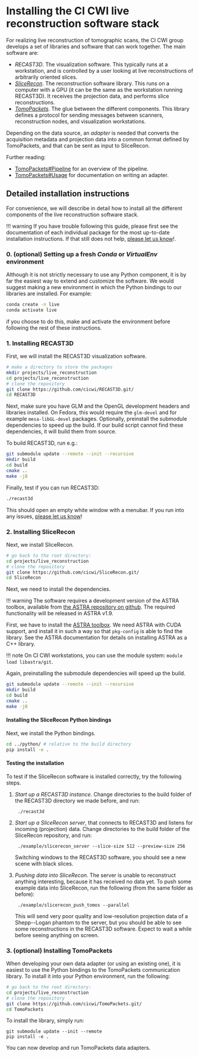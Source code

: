 # Installing the CI CWI live reconstruction software stack

For realizing live reconstruction of tomographic scans, the CI CWI group
develops a set of libraries and software that can work together. The main
software are:

- _RECAST3D_. The visualization software. This typically runs at a workstation,
  and is controlled by a user looking at live reconstructions of arbitrarily
  oriented slices.
- _[SliceRecon]_. The reconstruction software library. This runs on a computer
  with a GPU (it can be the same as the workstation running RECAST3D). It
  receives the projection data, and performs slice reconstructions.
- _[TomoPackets]_. The glue between the different components. This library
  defines a protocol for sending messages between scanners, reconstruction
  nodes, and visualization workstations.

Depending on the data source, an _adapter_ is needed that converts the
acquisition metadata and projection data into a common format defined by
TomoPackets, and that can be sent as input to SliceRecon.

Further reading:

- [TomoPackets#Pipeline](https://cicwi.github.io/TomoPackets/overview.html#pipeline)
  for an overview of the pipeline.
- [TomoPackets#Usage](https://cicwi.github.io/TomoPackets/usage.html#writing-an-adapter)
  for documentation on writing an adapter.

[TomoPackets]: https://www.github.com/cicwi/TomoPackets
[SliceRecon]: https://www.github.com/cicwi/SliceRecon

## Detailed installation instructions

For convenience, we will describe in detail how to install all the different
components of the live reconstruction software stack.

!!! warning
    If you have trouble following this guide, please first see the documentation
    of each individual package for the most up-to-date installation instructions.
    If that still does not help, [please let us know](https://github.com/cicwi/RECAST3D/issues)!.

### 0. (optional) Setting up a fresh _Conda_ or _VirtualEnv_ environment

Although it is not strictly necessary to use any Python component, it is by far
the easiest way to extend and customize the software. We would suggest making a
new environment in which the Python bindings to our libraries are installed. For
example:

```bash
conda create -n live
conda activate live
```

if you choose to do this, make and activate the environment before following the
rest of these instructions.

### 1. Installing RECAST3D

First, we will install the RECAST3D visualization software.

```bash
# make a directory to store the packages
mkdir projects/live_reconstruction
cd projects/live_reconstruction
# clone the repository
git clone https://github.com/cicwi/RECAST3D.git/
cd RECAST3D
```

Next, make sure you have GLM and the OpenGL development headers and libraries
installed. On Fedora, this would require the `glm-devel` and for example
`mesa-libGL-devel` packages. Optionally, preinstall the submodule dependencies
to speed up the build. If our build script cannot find these dependencies, it
will build them from source.

To build RECAST3D, run e.g.:
```bash
git submodule update --remote --init --recursive
mkdir build
cd build
cmake ..
make -j8
```

Finally, test if you can run RECAST3D:
```bash
./recast3d
```
This should open an empty white window with a menubar.
If you run into any issues, [please let us know](https://github.com/cicwi/RECAST3D/issues)!

### 2. Installing SliceRecon

Next, we install SliceRecon.

```bash
# go back to the root directory:
cd projects/live_reconstruction
# clone the repository
git clone https://github.com/cicwi/SliceRecon.git/
cd SliceRecon
```

Next, we need to install the dependencies.

!!! warning
    The software requires a development version of the ASTRA toolbox,
    available from [the ASTRA repository on github](https://github.com/astra-toolbox/astra-toolbox).
    The required functionality will be released in ASTRA v1.9.

First, we have to install the [ASTRA toolbox](http://www.astra-toolbox.com/). We
need ASTRA with CUDA support, and install it in such a way so that `pkg-config`
is able to find the library. See the ASTRA documentation for details on installing ASTRA as a C++ library.

!!! note
    On CI CWI workstations, you can use the module system: `module load libastra/git`.

Again, preinstalling the submodule dependencies will speed up the build.

```bash
git submodule update --remote --init --recursive
mkdir build
cd build
cmake ..
make -j8
```

#### Installing the SliceRecon Python bindings

Next, we install the Python bindings.

```bash
cd ../python/ # relative to the build directory
pip install -e .
```

#### Testing the installation

To test if the SliceRecon software is installed correctly, try the following steps.

1. _Start up a RECAST3D instance_. Change directories to the build folder of the
   RECAST3D directory we made before, and run:

        ./recast3d

2. _Start up a SliceRecon server_, that connects to RECAST3D and listens for
   incoming (projection) data. Change directories to the build folder of the
   SliceRecon repository, and run:

        ./example/slicerecon_server --slice-size 512 --preview-size 256
   Switching windows to the RECAST3D software, you should see a new scene with
   black slices.

3. _Pushing data into SliceRecon_. The server is unable to reconstruct anything
   interesting, because it has received no data yet. To push some example data
   into SliceRecon, run the following (from the same folder as before):

        ./example/slicerecon_push_tomos --parallel
   This will send very poor quality and low-resolution projection data
   of a Shepp--Logan phantom to the server, but you should be able to
   see some reconstructions in the RECAST3D software. Expect to wait a
   while before seeing anything on screen.

### 3. (optional) Installing TomoPackets

When developing your own data adapter (or using an existing one), it is easiest
to use the Python bindings to the TomoPackets communication library. To install
it into your Python environment, run the following:

```bash
# go back to the root directory:
cd projects/live_reconstruction
# clone the repository
git clone https://github.com/cicwi/TomoPackets.git/
cd TomoPackets
```

To install the library, simply run:
```
git submodule update --init --remote
pip install -e .
```
You can now develop and run TomoPackets data adapters.
